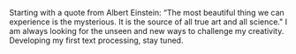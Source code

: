 Starting with a quote from Albert Einstein: “The most beautiful thing we can experience is the mysterious. It is the source of all true art and all science." I am always looking for the unseen and new ways to challenge my creativity. Developing my first text processing, stay tuned.
